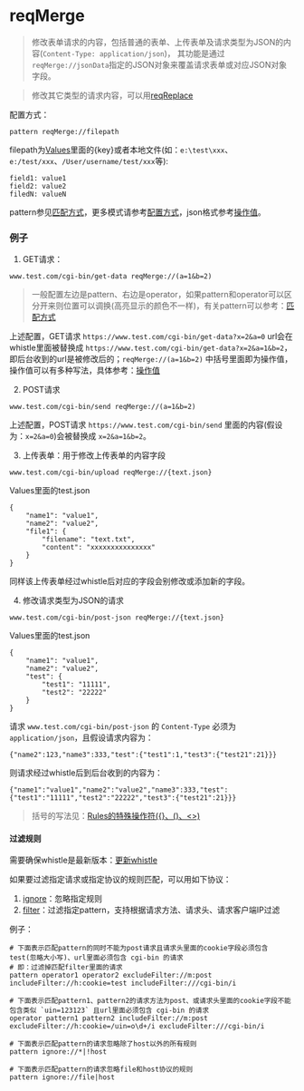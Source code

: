 # reqMerge
> 修改表单请求的内容，包括普通的表单、上传表单及请求类型为JSON的内容(`Content-Type: application/json`)，
其功能是通过`reqMerge://jsonData`指定的JSON对象来覆盖请求表单或对应JSON对象字段。

> 修改其它类型的请求内容，可以用[reqReplace](reqReplace.html)

配置方式：

	pattern reqMerge://filepath

filepath为[Values](http://local.whistlejs.com/#values)里面的{key}或者本地文件(如：`e:\test\xxx`、`e:/test/xxx`、`/User/username/test/xxx`等):

	field1: value1
	field2: value2
	filedN: valueN

pattern参见[匹配方式](../pattern.html)，更多模式请参考[配置方式](../mode.html)，json格式参考[操作值](../data.html)。

### 例子

1. GET请求：

```
www.test.com/cgi-bin/get-data reqMerge://(a=1&b=2)
```
> 一般配置左边是pattern、右边是operator，如果pattern和operator可以区分开来则位置可以调换(高亮显示的颜色不一样)，有关pattern可以参考：[匹配方式](../pattern.html)

上述配置，GET请求 `https://www.test.com/cgi-bin/get-data?x=2&a=0` url会在whistle里面被替换成 `https://www.test.com/cgi-bin/get-data?x=2&a=1&b=2`，即后台收到的url是被修改后的；`reqMerge://(a=1&b=2)` 中括号里面即为操作值，操作值可以有多种写法，具体参考：[操作值](../data.html)

2. POST请求

```
www.test.com/cgi-bin/send reqMerge://(a=1&b=2)
```

上述配置，POST请求 `https://www.test.com/cgi-bin/send` 里面的内容(假设为：`x=2&a=0`)会被替换成 `x=2&a=1&b=2`。

3. 上传表单：用于修改上传表单的内容字段
```
www.test.com/cgi-bin/upload reqMerge://{text.json}
```

Values里面的test.json
```
{
    "name1": "value1",
    "name2": "value2",
    "file1": {
        "filename": "text.txt",
        "content": "xxxxxxxxxxxxxxx"
    }
}
```
同样该上传表单经过whistle后对应的字段会别修改或添加新的字段。

4. 修改请求类型为JSON的请求
```
www.test.com/cgi-bin/post-json reqMerge://{text.json}
```
Values里面的test.json
```
{
    "name1": "value1",
    "name2": "value2",
    "test": {
        "test1": "11111",
        "test2": "22222"
    }
}
```
请求 `www.test.com/cgi-bin/post-json` 的 `Content-Type` 必须为 `application/json`，且假设请求内容为：
```
{"name2":123,"name3":333,"test":{"test1":1,"test3":{"test21":21}}}
```
则请求经过whistle后到后台收到的内容为：
```
{"name1":"value1","name2":"value2","name3":333,"test":{"test1":"11111","test2":"22222","test3":{"test21":21}}}
```

> 括号的写法见：[Rules的特殊操作符({}、()、<>)](../webui/rules.html)

#### 过滤规则
需要确保whistle是最新版本：[更新whistle](../update.html)

如果要过滤指定请求或指定协议的规则匹配，可以用如下协议：

1. [ignore](./ignore.html)：忽略指定规则
2. [filter](./filter.html)：过滤指定pattern，支持根据请求方法、请求头、请求客户端IP过滤

例子：

```
# 下面表示匹配pattern的同时不能为post请求且请求头里面的cookie字段必须包含test(忽略大小写)、url里面必须包含 cgi-bin 的请求
# 即：过滤掉匹配filter里面的请求
pattern operator1 operator2 excludeFilter://m:post includeFilter://h:cookie=test includeFilter:///cgi-bin/i

# 下面表示匹配pattern1、pattern2的请求方法为post、或请求头里面的cookie字段不能包含类似 `uin=123123` 且url里面必须包含 cgi-bin 的请求
operator pattern1 pattern2 includeFilter://m:post excludeFilter://h:cookie=/uin=o\d+/i excludeFilter:///cgi-bin/i

# 下面表示匹配pattern的请求忽略除了host以外的所有规则
pattern ignore://*|!host

# 下面表示匹配pattern的请求忽略file和host协议的规则
pattern ignore://file|host
```
